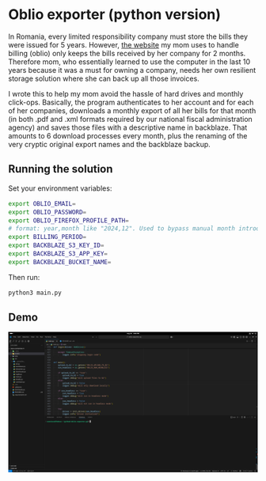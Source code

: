 # Oblio exporter (python version)

In Romania, every limited responsibility company must store the bills they were issued for 5 years. However, [the website](https://www.oblio.eu/) my mom uses to handle billing (oblio) only keeps the bills received by her company for 2 months. Therefore mom, who essentially learned to use the computer in the last 10 years because it was a must for owning a company, needs her own resilient storage solution where she can back up all those invoices.

I wrote this to help my mom avoid the hassle of hard drives and monthly click-ops. Basically, the program authenticates to her account and for each of her companies, downloads a monthly export of all her bills for that month (in both .pdf and .xml formats required by our national fiscal administration agency) and saves those files with a descriptive name in backblaze. That amounts to 6 download processes every month, plus the renaming of the very cryptic original export names and the backblaze backup.

## Running the solution

Set your environment variables:

```bash
export OBLIO_EMAIL=
export OBLIO_PASSWORD=
export OBLIO_FIREFOX_PROFILE_PATH=
# format: year,month like "2024,12". Used to bypass manual month introduction
export BILLING_PERIOD=
export BACKBLAZE_S3_KEY_ID=
export BACKBLAZE_S3_APP_KEY=
export BACKBLAZE_BUCKET_NAME=
```

Then run:

```bash
python3 main.py
```

## Demo

[![Watch the video](./assets/thumbnail.png)](https://www.youtube.com/watch?v=tztwMkcjbEo)